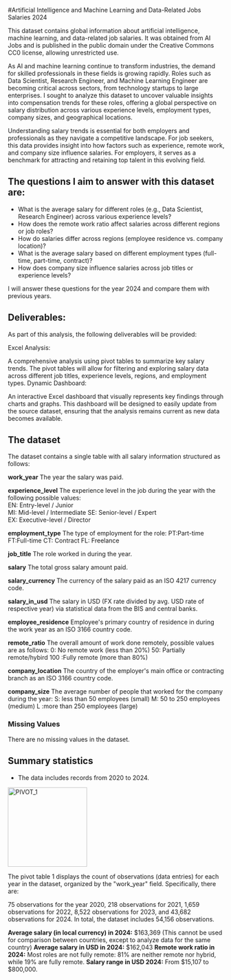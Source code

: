 #Artificial Intelligence and Machine Learning and Data-Related Jobs Salaries 2024

This dataset contains global information about artificial intelligence, machine learning, and data-related job salaries. It was obtained from AI Jobs and is published in the public domain under the Creative Commons CC0 license, allowing unrestricted use.

As AI and machine learning continue to transform industries, the demand for skilled professionals in these fields is growing rapidly. Roles such as Data Scientist, Research Engineer, and Machine Learning Engineer are becoming critical across sectors, from technology startups to large enterprises. I sought to analyze this dataset to uncover valuable insights into compensation trends for these roles, offering a global perspective on salary distribution across various experience levels, employment types, company sizes, and geographical locations.

Understanding salary trends is essential for both employers and professionals as they navigate a competitive landscape. For job seekers, this data provides insight into how factors such as experience, remote work, and company size influence salaries. For employers, it serves as a benchmark for attracting and retaining top talent in this evolving field.

## The questions I aim to answer with this dataset are:
* What is the average salary for different roles (e.g., Data Scientist, Research Engineer) across various experience levels?
* How does the remote work ratio affect salaries across different regions or job roles?
* How do salaries differ across regions (employee residence vs. company location)?
* What is the average salary based on different employment types (full-time, part-time, contract)?
* How does company size influence salaries across job titles or experience levels?

I will answer these questions for the year 2024 and compare them with previous years.

## Deliverables:
As part of this analysis, the following deliverables will be provided:

Excel Analysis:

A comprehensive analysis using pivot tables to summarize key salary trends. The pivot tables will allow for filtering and exploring salary data across different job titles, experience levels, regions, and employment types.
Dynamic Dashboard:

An interactive Excel dashboard that visually represents key findings through charts and graphs. This dashboard will be designed to easily update from the source dataset, ensuring that the analysis remains current as new data becomes available.

## The dataset

The dataset contains a single table with all salary information structured as follows:

**work_year** The year the salary was paid.  

**experience_level** The experience level in the job during the year with the following possible values:  
EN: Entry-level / Junior  
MI: Mid-level / Intermediate
SE: Senior-level / Expert  
EX: Executive-level / Director  

**employment_type** The type of employment for the role:
PT:Part-time  
FT:Full-time
CT: Contract
FL: Freelance  

**job_title** The role worked in during the year.  

**salary** The total gross salary amount paid.  

**salary_currency** The currency of the salary paid as an ISO 4217 currency code.  

**salary_in_usd** The salary in USD (FX rate divided by avg. USD rate of respective year) via statistical data from the BIS and central banks.  

**employee_residence** Employee's primary country of residence in during the work year as an ISO 3166 country code.  

**remote_ratio** The overall amount of work done remotely, possible values are as follows:
0: No remote work (less than 20%)
50: Partially remote/hybird
100 :Fully remote (more than 80%)  

**company_location** The country of the employer's main office or contracting branch as an ISO 3166 country code.  

**company_size** The average number of people that worked for the company during the year:
S: less than 50 employees (small)
M: 50 to 250 employees (medium)
L :more than 250 employees (large)

### Missing Values
There are no missing values in the dataset.

## Summary statistics

- The data includes records from 2020 to 2024.

<img width="184" alt="PIVOT_1" src="https://github.com/user-attachments/assets/74215050-7db8-482e-b87d-9a61e2b40429">

The pivot table 1 displays the count of observations (data entries) for each year in the dataset, organized by the "work_year" field. Specifically, there are:

75 observations for the year 2020,
218 observations for 2021,
1,659 observations for 2022,
8,522 observations for 2023, and
43,682 observations for 2024.
In total, the dataset includes 54,156 observations.

**Average salary (in local currency) in 2024:**  $163,369 (This cannot be used for comparison between countries, except to analyze data for the same country)
**Average salary in USD in 2024:** $162,043
**Remote work ratio in 2024:** Most roles are not fully remote: 81% are neither remote nor hybrid, while 19% are fully remote.
**Salary range in USD 2024:** From $15,107 to $800,000.


